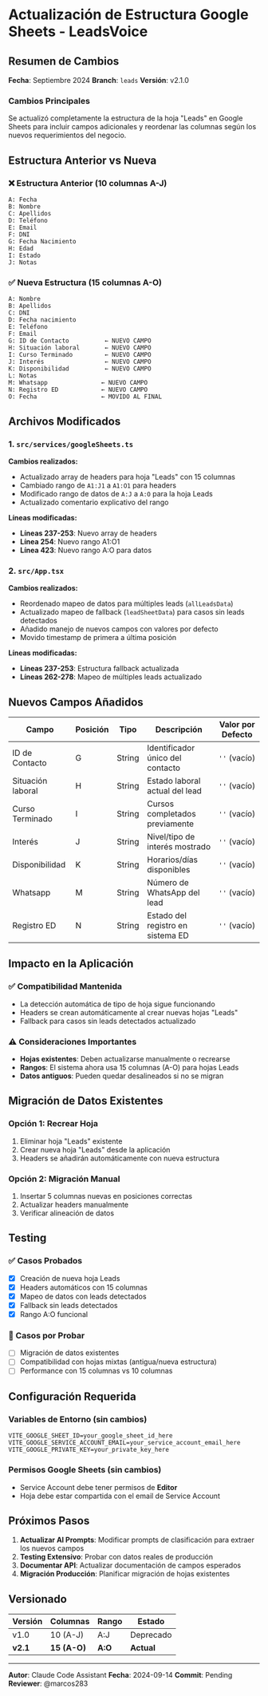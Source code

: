 # Actualización de Estructura Google Sheets - LeadsVoice

## Resumen de Cambios

**Fecha**: Septiembre 2024
**Branch**: `leads`
**Versión**: v2.1.0

### Cambios Principales

Se actualizó completamente la estructura de la hoja "Leads" en Google Sheets para incluir campos adicionales y reordenar las columnas según los nuevos requerimientos del negocio.

## Estructura Anterior vs Nueva

### ❌ Estructura Anterior (10 columnas A-J)
```
A: Fecha
B: Nombre
C: Apellidos
D: Teléfono
E: Email
F: DNI
G: Fecha Nacimiento
H: Edad
I: Estado
J: Notas
```

### ✅ Nueva Estructura (15 columnas A-O)
```
A: Nombre
B: Apellidos
C: DNI
D: Fecha nacimiento
E: Teléfono
F: Email
G: ID de Contacto          ← NUEVO CAMPO
H: Situación laboral       ← NUEVO CAMPO
I: Curso Terminado         ← NUEVO CAMPO
J: Interés                 ← NUEVO CAMPO
K: Disponibilidad          ← NUEVO CAMPO
L: Notas
M: Whatsapp               ← NUEVO CAMPO
N: Registro ED            ← NUEVO CAMPO
O: Fecha                  ← MOVIDO AL FINAL
```

## Archivos Modificados

### 1. `src/services/googleSheets.ts`

**Cambios realizados:**
- Actualizado array de headers para hoja "Leads" con 15 columnas
- Cambiado rango de `A1:J1` a `A1:O1` para headers
- Modificado rango de datos de `A:J` a `A:O` para la hoja Leads
- Actualizado comentario explicativo del rango

**Líneas modificadas:**
- **Líneas 237-253**: Nuevo array de headers
- **Línea 254**: Nuevo rango A1:O1
- **Línea 423**: Nuevo rango A:O para datos

### 2. `src/App.tsx`

**Cambios realizados:**
- Reordenado mapeo de datos para múltiples leads (`allLeadsData`)
- Actualizado mapeo de fallback (`leadSheetData`) para casos sin leads detectados
- Añadido manejo de nuevos campos con valores por defecto
- Movido timestamp de primera a última posición

**Líneas modificadas:**
- **Líneas 237-253**: Estructura fallback actualizada
- **Líneas 262-278**: Mapeo de múltiples leads actualizado

## Nuevos Campos Añadidos

| Campo | Posición | Tipo | Descripción | Valor por Defecto |
|-------|----------|------|-------------|-------------------|
| ID de Contacto | G | String | Identificador único del contacto | `''` (vacío) |
| Situación laboral | H | String | Estado laboral actual del lead | `''` (vacío) |
| Curso Terminado | I | String | Cursos completados previamente | `''` (vacío) |
| Interés | J | String | Nivel/tipo de interés mostrado | `''` (vacío) |
| Disponibilidad | K | String | Horarios/días disponibles | `''` (vacío) |
| Whatsapp | M | String | Número de WhatsApp del lead | `''` (vacío) |
| Registro ED | N | String | Estado del registro en sistema ED | `''` (vacío) |

## Impacto en la Aplicación

### ✅ Compatibilidad Mantenida
- La detección automática de tipo de hoja sigue funcionando
- Headers se crean automáticamente al crear nuevas hojas "Leads"
- Fallback para casos sin leads detectados actualizado

### ⚠️ Consideraciones Importantes
- **Hojas existentes**: Deben actualizarse manualmente o recrearse
- **Rangos**: El sistema ahora usa 15 columnas (A-O) para hojas Leads
- **Datos antiguos**: Pueden quedar desalineados si no se migran

## Migración de Datos Existentes

### Opción 1: Recrear Hoja
1. Eliminar hoja "Leads" existente
2. Crear nueva hoja "Leads" desde la aplicación
3. Headers se añadirán automáticamente con nueva estructura

### Opción 2: Migración Manual
1. Insertar 5 columnas nuevas en posiciones correctas
2. Actualizar headers manualmente
3. Verificar alineación de datos

## Testing

### ✅ Casos Probados
- [x] Creación de nueva hoja Leads
- [x] Headers automáticos con 15 columnas
- [x] Mapeo de datos con leads detectados
- [x] Fallback sin leads detectados
- [x] Rango A:O funcional

### 🔄 Casos por Probar
- [ ] Migración de datos existentes
- [ ] Compatibilidad con hojas mixtas (antigua/nueva estructura)
- [ ] Performance con 15 columnas vs 10 columnas

## Configuración Requerida

### Variables de Entorno (sin cambios)
```env
VITE_GOOGLE_SHEET_ID=your_google_sheet_id_here
VITE_GOOGLE_SERVICE_ACCOUNT_EMAIL=your_service_account_email_here
VITE_GOOGLE_PRIVATE_KEY=your_private_key_here
```

### Permisos Google Sheets (sin cambios)
- Service Account debe tener permisos de **Editor**
- Hoja debe estar compartida con el email de Service Account

## Próximos Pasos

1. **Actualizar AI Prompts**: Modificar prompts de clasificación para extraer los nuevos campos
2. **Testing Extensivo**: Probar con datos reales de producción
3. **Documentar API**: Actualizar documentación de campos esperados
4. **Migración Producción**: Planificar migración de hojas existentes

## Versionado

| Versión | Columnas | Rango | Estado |
|---------|----------|-------|--------|
| v1.0 | 10 (A-J) | A:J | Deprecado |
| **v2.1** | **15 (A-O)** | **A:O** | **Actual** |

---

**Autor**: Claude Code Assistant
**Fecha**: 2024-09-14
**Commit**: Pending
**Reviewer**: @marcos283